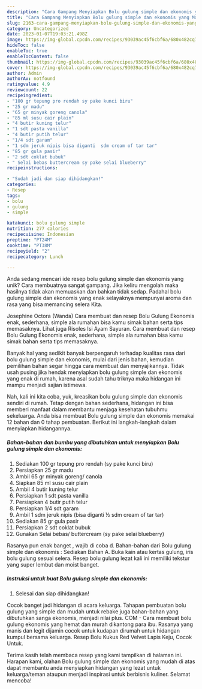 ```yaml
---
description: "Cara Gampang Menyiapkan Bolu gulung simple dan ekonomis yang Mantap"
title: "Cara Gampang Menyiapkan Bolu gulung simple dan ekonomis yang Mantap"
slug: 2163-cara-gampang-menyiapkan-bolu-gulung-simple-dan-ekonomis-yang-mantap
category: Uncategorized
date: 2023-01-07T19:03:21.498Z
image: https://img-global.cpcdn.com/recipes/93039ac45f6cbf6a/680x482cq70/bolu-gulung-simple-dan-ekonomis-foto-resep-utama.jpg
hideToc: false
enableToc: true
enableTocContent: false
thumbnail: https://img-global.cpcdn.com/recipes/93039ac45f6cbf6a/680x482cq70/bolu-gulung-simple-dan-ekonomis-foto-resep-utama.jpg
cover: https://img-global.cpcdn.com/recipes/93039ac45f6cbf6a/680x482cq70/bolu-gulung-simple-dan-ekonomis-foto-resep-utama.jpg
author: Admin
authorAv: notfound
ratingvalue: 4.9
reviewcount: 22
recipeingredient:
- "100 gr tepung pro rendah sy pake kunci biru"
- "25 gr madu"
- "65 gr minyak goreng canola"
- "85 ml susu cair plain"
- "4 butir kuning telur"
- "1 sdt pasta vanilla"
- "4 butir putih telur"
- "1/4 sdt garam"
- "1 sdm jeruk nipis bisa diganti  sdm cream of tar tar"
- "85 gr gula pasir"
- "2 sdt coklat bubuk"
- " Selai bebas buttercream sy pake selai blueberry"
recipeinstructions:

- "Sudah jadi dan siap dihidangkan!"
categories:
- Resep
tags:
- bolu
- gulung
- simple

katakunci: bolu gulung simple 
nutrition: 277 calories
recipecuisine: Indonesian
preptime: "PT24M"
cooktime: "PT38M"
recipeyield: "2"
recipecategory: Lunch

---
```





Anda sedang mencari ide resep bolu gulung simple dan ekonomis yang unik? Cara membuatnya sangat gampang. Jika keliru mengolah maka hasilnya tidak akan memuaskan dan bahkan tidak sedap. Padahal bolu gulung simple dan ekonomis yang enak selayaknya mempunyai aroma dan rasa yang bisa memancing selera Kita.





Josephine Octora (Wanda) Cara membuat dan resep Bolu Gulung Ekonomis enak, sederhana, simple ala rumahan bisa kamu simak bahan serta tips memasaknya. Lihat juga Risoles Isi Ayam Sayuran. Cara membuat dan resep Bolu Gulung Ekonomis enak, sederhana, simple ala rumahan bisa kamu simak bahan serta tips memasaknya.

Banyak hal yang sedikit banyak berpengaruh terhadap kualitas rasa dari bolu gulung simple dan ekonomis, mulai dari jenis bahan, kemudian pemilihan bahan segar hingga cara membuat dan menyajikannya. Tidak usah pusing jika hendak menyiapkan bolu gulung simple dan ekonomis yang enak di rumah, karena asal sudah tahu triknya maka hidangan ini mampu menjadi sajian istimewa.






Nah, kali ini kita coba, yuk, kreasikan bolu gulung simple dan ekonomis sendiri di rumah. Tetap dengan bahan sederhana, hidangan ini bisa memberi manfaat dalam membantu menjaga kesehatan tubuhmu sekeluarga. Anda bisa membuat Bolu gulung simple dan ekonomis memakai 12 bahan dan 0 tahap pembuatan. Berikut ini langkah-langkah dalam menyiapkan hidangannya.

<!--inarticleads1-->

##### Bahan-bahan dan bumbu yang dibutuhkan untuk menyiapkan Bolu gulung simple dan ekonomis:

1. Sediakan 100 gr tepung pro rendah (sy pake kunci biru)
1. Persiapkan 25 gr madu
1. Ambil 65 gr minyak goreng/ canola
1. Siapkan 85 ml susu cair plain
1. Ambil 4 butir kuning telur
1. Persiapkan 1 sdt pasta vanilla
1. Persiapkan 4 butir putih telur
1. Persiapkan 1/4 sdt garam
1. Ambil 1 sdm jeruk nipis (bisa diganti ½ sdm cream of tar tar)
1. Sediakan 85 gr gula pasir
1. Persiapkan 2 sdt coklat bubuk
1. Gunakan  Selai bebas/ buttercream (sy pake selai blueberry)


Rasanya pun enak banget , wajib di coba d. Bahan-bahan dari Bolu gulung simple dan ekonomis : Sediakan Bahan A. Buka kain atau kertas gulung, iris bolu gulung sesuai selera. Resep bolu gulung lezat kali ini memiliki tekstur yang super lembut dan moist banget. 

<!--inarticleads2-->

##### Instruksi untuk buat Bolu gulung simple dan ekonomis:


1. Selesai dan siap dihidangkan!

Cocok banget jadi hidangan di acara keluarga. Tahapan pembuatan bolu gulung yang simple dan mudah untuk rebake juga bahan-bahan yang dibutuhkan sanga ekonomis, menjadi nilai plus. COM - Cara membuat bolu gulung ekonomis yang hemat dan murah dikantong para ibu. Rasanya yang manis dan legit dijamin cocok untuk kudapan dirumah untuk hidangan kumpul bersama keluarga. Resep Bolu Kukus Red Velvet Lapis Keju, Cocok Untuk. 

Terima kasih telah membaca resep yang kami tampilkan di halaman ini. Harapan kami, olahan Bolu gulung simple dan ekonomis yang mudah di atas dapat membantu anda menyiapkan hidangan yang lezat untuk keluarga/teman ataupun menjadi inspirasi untuk berbisnis kuliner. Selamat mencoba!
